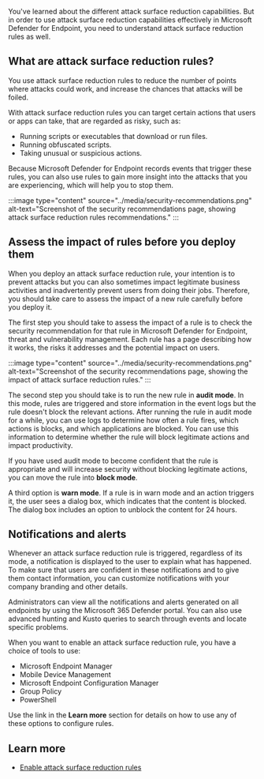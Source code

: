 You've learned about the different attack surface reduction capabilities.  But in order to use attack surface reduction capabilities effectively in Microsoft Defender for Endpoint, you need to understand attack surface reduction rules as well.

## What are attack surface reduction rules?

You use attack surface reduction rules to reduce the number of points where attacks could work, and increase the chances that attacks will be foiled.

With attack surface reduction rules you can target certain actions that users or apps can take, that are regarded as risky, such as:

- Running scripts or executables that download or run files.
- Running obfuscated scripts.
- Taking unusual or suspicious actions.

Because Microsoft Defender for Endpoint records events that trigger these rules, you can also use rules to gain more insight into the attacks that you are experiencing, which will help you to stop them.

:::image type="content" source="../media/security-recommendations.png" alt-text="Screenshot of the security recommendations page, showing attack surface reduction rules recommendations." :::

## Assess the impact of rules before you deploy them

When you deploy an attack surface reduction rule, your intention is to prevent attacks but you can also sometimes impact legitimate business activities and inadvertently prevent users from doing their jobs. Therefore, you should take care to assess the impact of a new rule carefully before you deploy it.

The first step you should take to assess the impact of a rule is to check the security recommendation for that rule in Microsoft Defender for Endpoint, threat and vulnerability management. Each rule has a page describing how it works, the risks it addresses and the potential impact on users.

:::image type="content" source="../media/security-recommendations.png" alt-text="Screenshot of the security recommendations page, showing the impact of attack surface reduction rules." :::

The second step you should take is to run the new rule in **audit mode**. In this mode, rules are triggered and store information in the event logs but the rule doesn't block the relevant actions. After running the rule in audit mode for a while, you can use logs to determine how often a rule fires, which actions is blocks, and which applications are blocked. You can use this information to determine whether the rule will block legitimate actions and impact productivity.

If you have used audit mode to become confident that the rule is appropriate and will increase security without blocking legitimate actions, you can move the rule into **block mode**. 

A third option is **warn mode**. If a rule is in warn mode and an action triggers it, the user sees a dialog box, which indicates that the content is blocked. The dialog box includes an option to unblock the content for 24 hours.


## Notifications and alerts

Whenever an attack surface reduction rule is triggered, regardless of its mode, a notification is displayed to the user to explain what has happened. To make sure that users are confident in these notifications and to give them contact information, you can customize notifications with your company branding and other details.

Administrators can view all the notifications and alerts generated on all endpoints by using the Microsoft 365 Defender portal. You can also use advanced hunting and Kusto queries to search through events and locate specific problems.

When you want to enable an attack surface reduction rule, you have a choice of tools to use:

- Microsoft Endpoint Manager
- Mobile Device Management
- Microsoft Endpoint Configuration Manager
- Group Policy
- PowerShell 

Use the link in the **Learn more** section for details on how to use any of these options to configure rules.

## Learn more

- [Enable attack surface reduction rules](/microsoft-365/security/defender-endpoint/enable-attack-surface-reduction)
